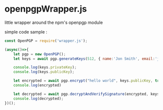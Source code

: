# openpgpWrapper.js
little wrapper around the npm's openpgp module

simple code sample :
```javascript
const OpenPGP = require('wrapper.js');

(async()=>{
	let pgp = new OpenPGP();
	let keys = await pgp.generateKeys(512, { name:'Jon Smith', email:'jon@example.com' }, "secret passphrase")

	console.log(keys.privateKey);
	console.log(keys.publicKey);

	let encrypted = await pgp.encrypt("hello world", keys.publicKey, true);
	console.log(encrypted)

	let decrypted = await pgp.decryptAndVerifySignature(encrypted, keys.publicKey);
	console.log(decrypted);
})();
```
